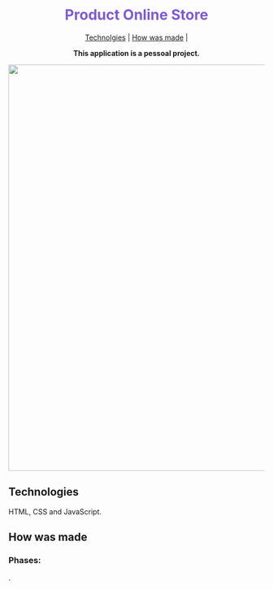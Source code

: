 <h1 align="center" style="color: #805ad5; font-weight: bold;">Product Online Store</h1>
<p align="center">
<a href="#tech">Technolgies</a> |
<a href="#how">How was made</a> |
</p>


<p align="center">
<b>This application is a pessoal project.</b>
</p>
<p align="center">
<p align="center">
  <p>
    <img src="" width="800px">
  </p>
</p>


<h2 id="tech">Technologies</h2>
  HTML, CSS and JavaScript.

  <!--### Client:

  ### Server:-->


<h2 id="how">How was made</h2>

### Phases:
  .
